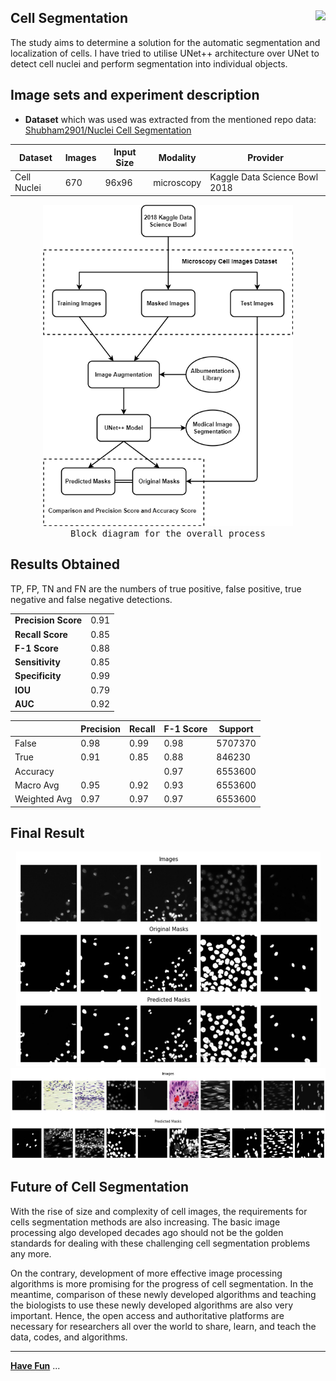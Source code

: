 <h2> Cell Segmentation <a href="https://colab.research.google.com/github/Curovearth/Cell-Segmentation-and-Denoising/blob/main/Cell_Segmentation_.ipynb"><img src='https://colab.research.google.com/assets/colab-badge.svg' align=right></a></h2>


<p>The study aims to determine a solution for the automatic segmentation and localization of cells. I have tried to utilise UNet++ architecture over UNet to detect cell nuclei and perform segmentation into individual objects.</p>


## Image sets and experiment description

- **Dataset** which was used was extracted from the mentioned repo data: <a href="https://github.com/Subham2901/Nuclei-Cell-segmentaion/tree/master/Data">Shubham2901/Nuclei Cell Segmentation</a>

| Dataset | Images | Input Size | Modality | Provider |
| --- | --- | --- | --- | --- | 
| Cell Nuclei | 670 | 96x96 | microscopy | Kaggle Data Science Bowl 2018|

<p align=center>
  <img src='https://github.com/Curovearth/Cell-Segmentation/blob/main/img/blogdiagram.png' width=400><br>
  <samp>Block diagram for the overall process</samp>
</p>


## Results Obtained

<p>TP, FP, TN and FN are the numbers of true positive, false positive, true negative 
and false negative detections.</p>

|  |  |
| --- | --- |
| <b>Precision Score</b> | 0.91 |
| <b>Recall Score</b> | 0.85 |
| <b>F-1 Score</b> | 0.88 |
| <b>Sensitivity</b> | 0.85 |
| <b>Specificity</b> | 0.99 |
| <b>IOU</b> | 0.79 |
| <b>AUC</b> | 0.92 |

|  | Precision | Recall | F-1 Score | Support |
| --- | --- | --- | --- | --- |
| False | 0.98 | 0.99 | 0.98 | 5707370 |
| True | 0.91 | 0.85 | 0.88 | 846230 |
| Accuracy ||| 0.97 | 6553600 |
| Macro Avg | 0.95 | 0.92 | 0.93 | 6553600 |
| Weighted Avg | 0.97 | 0.97 | 0.97 | 6553600 |


## Final Result

<p align=center>
  <img src='https://github.com/Curovearth/Cell-Segmentation/blob/main/img/img2.png'>
  <img src='https://github.com/Curovearth/Cell-Segmentation/blob/main/img/img3.png'>
</p>

## Future of Cell Segmentation

With the rise of size and complexity of cell images, the requirements for cells segmentation methods are also increasing. The basic image processing algo developed decades ago should not be the golden standards for dealing with these challenging cell segmentation problems any more.

On the contrary, development of more effective image processing algorithms is more promising for the progress of cell segmentation. In the meantime, comparison of these newly developed algorithms and teaching the biologists to use these newly developed algorithms are also very important. Hence, the open access and authoritative platforms are necessary for researchers all over the world to share, learn, and teach the data, codes, and algorithms. 

---

[**Have Fun**](https://youtu.be/dQw4w9WgXcQ?t=85) ...

